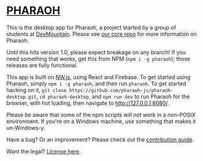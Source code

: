 # [PHARAOH](http://pharaoh.js.org)

This is the desktop app for Pharaoh, a project started by a group of students at
[DevMountain](https://github.com/devmountain). Please see [our core repo](https://github.com/pharaoh-js/pharaoh.git)
for more information on Pharaoh.

Until this hits version 1.0, please expect breakage on any branch!
If you need something that works, get this from NPM (`npm i -g pharaoh`); those releases are fully functional.

This app is built on [NW.js](https://github.com/nwjs), using React and Firebase. To get started using Pharaoh, simply
`npm i -g pharaoh`, and then run `pharaoh`. To get started hacking on it, `git clone
https://github.com/pharaoh-js/pharaoh-desktop.git`, `cd pharaoh-desktop`, and `npm run dev` to run Pharaoh for the
browser, with hot loading, then navigate to <http://127.0.0.1:8080/>.

Please be aware that some of the npm scripts _will not work_ in a non-POSIX environment. If you're on a Windows
machine, use something that makes it un-Windows-y.

Have a bug? Or an improvement? Please check out the [contribution guide](CONTRIBUTING.md).

Want the legal? [License here](LICENSE.md).

